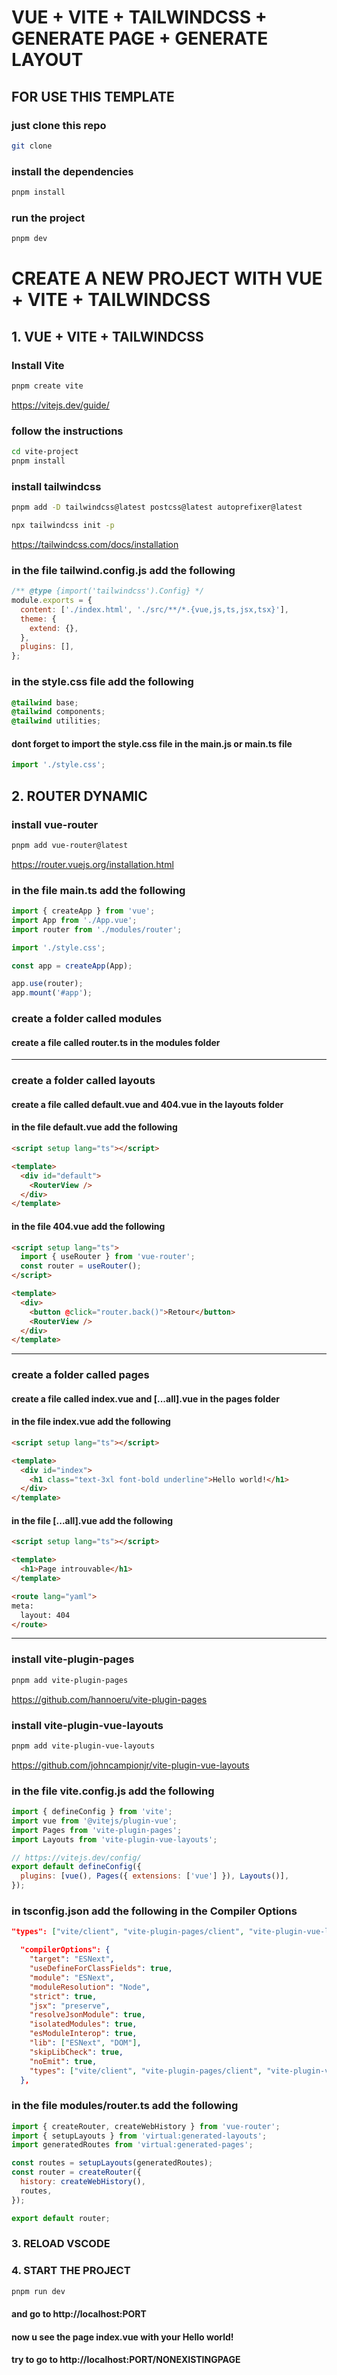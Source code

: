 # VUE + VITE + TAILWINDCSS + GENERATE PAGE + GENERATE LAYOUT

## FOR USE THIS TEMPLATE

### just clone this repo

```bash
git clone
```

### install the dependencies

```bash
pnpm install
```

### run the project

```bash
pnpm dev
```

# CREATE A NEW PROJECT WITH VUE + VITE + TAILWINDCSS

## 1. VUE + VITE + TAILWINDCSS

### Install Vite

```bash
pnpm create vite
```

https://vitejs.dev/guide/

### follow the instructions

```bash
cd vite-project
pnpm install
```

### install tailwindcss

```bash
pnpm add -D tailwindcss@latest postcss@latest autoprefixer@latest

npx tailwindcss init -p
```

https://tailwindcss.com/docs/installation

### in the file tailwind.config.js add the following

```js
/** @type {import('tailwindcss').Config} */
module.exports = {
  content: ['./index.html', './src/**/*.{vue,js,ts,jsx,tsx}'],
  theme: {
    extend: {},
  },
  plugins: [],
};
```

### in the style.css file add the following

```css
@tailwind base;
@tailwind components;
@tailwind utilities;
```

#### dont forget to import the style.css file in the main.js or main.ts file

```js
import './style.css';
```

## 2. ROUTER DYNAMIC

### install vue-router

```bash
pnpm add vue-router@latest
```
https://router.vuejs.org/installation.html

### in the file main.ts add the following

```js
import { createApp } from 'vue';
import App from './App.vue';
import router from './modules/router';

import './style.css';

const app = createApp(App);

app.use(router);
app.mount('#app');
```


### create a folder called modules

#### create a file called router.ts in the modules folder

<hr />

### create a folder called layouts

#### create a file called default.vue and 404.vue in the layouts folder

#### in the file default.vue add the following

```html
<script setup lang="ts"></script>

<template>
  <div id="default">
    <RouterView />
  </div>
</template>
```

#### in the file 404.vue add the following

```html
<script setup lang="ts">
  import { useRouter } from 'vue-router';
  const router = useRouter();
</script>

<template>
  <div>
    <button @click="router.back()">Retour</button>
    <RouterView />
  </div>
</template>
```

<hr />

### create a folder called pages

#### create a file called index.vue and [...all].vue in the pages folder

#### in the file index.vue add the following

```html
<script setup lang="ts"></script>

<template>
  <div id="index">
    <h1 class="text-3xl font-bold underline">Hello world!</h1>
  </div>
</template>
```

#### in the file [...all].vue add the following

```html
<script setup lang="ts"></script>

<template>
  <h1>Page introuvable</h1>
</template>

<route lang="yaml">
meta:
  layout: 404
</route>
```

<hr />

### install vite-plugin-pages

```bash
pnpm add vite-plugin-pages
```

https://github.com/hannoeru/vite-plugin-pages

### install vite-plugin-vue-layouts

```bash
pnpm add vite-plugin-vue-layouts
```

https://github.com/johncampionjr/vite-plugin-vue-layouts

### in the file vite.config.js add the following

```js
import { defineConfig } from 'vite';
import vue from '@vitejs/plugin-vue';
import Pages from 'vite-plugin-pages';
import Layouts from 'vite-plugin-vue-layouts';

// https://vitejs.dev/config/
export default defineConfig({
  plugins: [vue(), Pages({ extensions: ['vue'] }), Layouts()],
});
```

### in tsconfig.json add the following in the Compiler Options

```json
"types": ["vite/client", "vite-plugin-pages/client", "vite-plugin-vue-layouts/client"]
```

```json
  "compilerOptions": {
    "target": "ESNext",
    "useDefineForClassFields": true,
    "module": "ESNext",
    "moduleResolution": "Node",
    "strict": true,
    "jsx": "preserve",
    "resolveJsonModule": true,
    "isolatedModules": true,
    "esModuleInterop": true,
    "lib": ["ESNext", "DOM"],
    "skipLibCheck": true,
    "noEmit": true,
    "types": ["vite/client", "vite-plugin-pages/client", "vite-plugin-vue-layouts/client"]
  },
```

### in the file modules/router.ts add the following

```js
import { createRouter, createWebHistory } from 'vue-router';
import { setupLayouts } from 'virtual:generated-layouts';
import generatedRoutes from 'virtual:generated-pages';

const routes = setupLayouts(generatedRoutes);
const router = createRouter({
  history: createWebHistory(),
  routes,
});

export default router;
```

### 3. RELOAD VSCODE

### 4. START THE PROJECT

```bash
pnpm run dev
```

#### and go to http://localhost:PORT

#### now u see the page index.vue with your Hello world!

#### try to go to http://localhost:PORT/NONEXISTINGPAGE